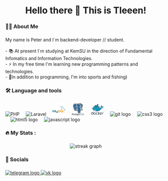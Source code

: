 <h1 align="center">Hello there 👋 This is Tleeen!</h1>

###

<h3 align="left">👩‍💻  About Me</h3>

###

<p align="left">My name is Peter and I`m backend-developer // student.<br><br>- 📚 At present I`m studying at KemSU in the direction of Fundamental Infomatics and Information Technologies.<br>- ⚡ In my free time I'm learning new programming patterns and technologies.<br>- 🏀In addition to programming, I'm into sports and fishing)</p>

###

<h3 align="left">🛠 Language and tools</h3>

###

<div align="left">
  <img src="https://raw.githubusercontent.com/danielcranney/readme-generator/main/public/icons/skills/php-colored.svg" height="36" alt="PHP" /></a>
  <img width="12" />
  <img src="https://raw.githubusercontent.com/danielcranney/readme-generator/main/public/icons/skills/laravel-colored.svg" height="36" alt="Laravel" /></a>
  <img width="12" />
  <img src="https://raw.githubusercontent.com/devicons/devicon/master/icons/mysql/mysql-original-wordmark.svg" alt="mysql" height="40"/> </a>
  <img width="12" />
  <img src="https://raw.githubusercontent.com/devicons/devicon/master/icons/postgresql/postgresql-original-wordmark.svg" alt="postgresql" height="40"/> </a>
  <img width="12" />
  <img src="https://raw.githubusercontent.com/devicons/devicon/master/icons/docker/docker-original-wordmark.svg" alt="docker" height="40"/>
  <img width="12" />
  <img src="https://cdn.jsdelivr.net/gh/devicons/devicon/icons/git/git-original.svg" height="40" alt="git logo"  />
  <img width="12" />
  <img src="https://cdn.jsdelivr.net/gh/devicons/devicon/icons/css3/css3-original.svg" height="40" alt="css3 logo"  />
  <img width="12" />
  <img src="https://cdn.jsdelivr.net/gh/devicons/devicon/icons/html5/html5-original.svg" height="40" alt="html5 logo"  />
  <img width="12" />
  <img src="https://cdn.jsdelivr.net/gh/devicons/devicon/icons/javascript/javascript-original.svg" height="40" alt="javascript logo"  />
</div>

###

<h3 align="left">🔥   My Stats :</h3>

###

<div align="center">
  <img src="https://streak-stats.demolab.com?user=tleeen&locale=en&mode=daily&theme=buefy&hide_border=false&border_radius=15&order=3" height="180" alt="streak graph"  />
</div>

###

<h3 align="left">🔗  Socials</h3>

###

<div align="left">
  <a href="https://t.me/peterivanov25" target="_blank">
    <img src="https://raw.githubusercontent.com/maurodesouza/profile-readme-generator/master/src/assets/icons/social/telegram/default.svg" width="52" height="40" alt="telegram logo"  />
  </a>
  <a href="https://vk.com/id503110225" target="_blank">
    <img src="https://upload.wikimedia.org/wikipedia/commons/f/f3/VK_Compact_Logo_%282021-present%29.svg" width="52" height="40" alt="vk logo"  />
  </a>
</div>

###
